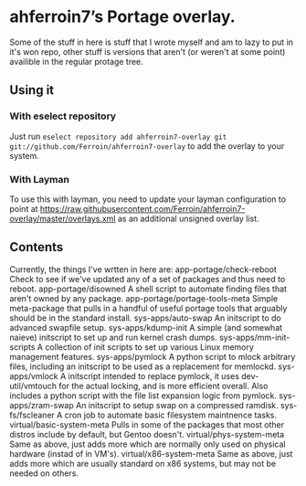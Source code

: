 # ahferroin7’s Portage overlay.

Some of the stuff in here is stuff that I wrote myself and am to lazy
to put in it's won repo, other stuff is versions that aren't (or weren't
at some point) availible in the regular protage tree.

## Using it

### With eselect repository

Just run `eselect repository add ahferroin7-overlay git git://github.com/Ferroin/ahferroin7-overlay`
to add the overlay to your system.

### With Layman

To use this with layman, you need to update your layman configuration to point at
https://raw.githubusercontent.com/Ferroin/ahferroin7-overlay/master/overlays.xml
as an additional unsigned overlay list.

## Contents

Currently, the things I've wrtten in here are:
app-portage/check-reboot        Check to see if we've updated any of a
                                set of packages and thus need to reboot.
app-portage/disowned            A shell script to automate finding
                                files that aren't owned by any package.
app-portage/portage-tools-meta  Simple meta-package that pulls in a
                                handful of useful portage tools that
                                arguably should be in the standard
                                install.
sys-apps/auto-swap              An initscript to do advanced swapfile
                                setup.
sys-apps/kdump-init             A simple (and somewhat naieve) initscript
                                to set up and run kernel crash dumps.
sys-apps/mm-init-scripts        A collection of init scripts to set up
                                various Linux memory management features.
sys-apps/pymlock                A python script to mlock arbitrary files,
                                including an initscript to be used as
                                a replacement for memlockd.
sys-apps/vmlock                 A initscript intended to replace pymlock,
                                it uses dev-util/vmtouch for the actual
                                locking, and is more efficient overall.
                                Also includes a python script with the
                                file list expansion logic from pymlock.
sys-apps/zram-swap              An initscript to setup swap on a compressed
                                ramdisk.
sys-fs/fscleaner                A cron job to automate basic filesystem
                                maintnence tasks.
virtual/basic-system-meta       Pulls in some of the packages that most
                                other distros include by default, but
                                Gentoo doesn't.
virtual/phys-system-meta        Same as above, just adds more which are
                                normally only used on physical hardware
                                (instad of in VM's).
virtual/x86-system-meta         Same as above, just adds more which are
                                usually standard on x86 systems, but
                                may not be needed on others.
